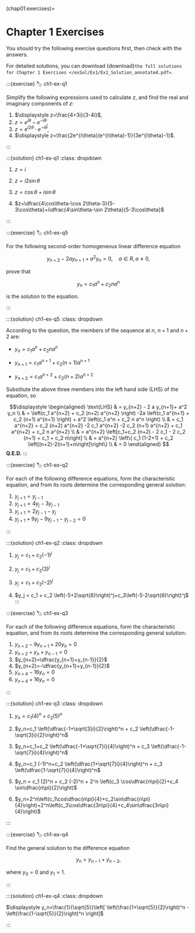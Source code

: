 (chap01:exercises)=
# Chapter 1 Exercises

You should try the following exercise questions first, then check with the answers. 

For detailed solutions, you can download {download}`the full solutions for Chapter 1 Exercises </exSol/Ex1/Ex1_Solution_annotated.pdf>`.

:::{exercise}
:label: ch1-ex-q1

Simplify the following expressions used to calculate $z$, and find the real and imaginary components of $z$:

1. $\displaystyle z=\frac{4+3i}{3-4i}$,
1. $\displaystyle z=e^{i\theta}-e^{-i\theta}$,
1. $\displaystyle z=e^{i2\theta} \cdot e^{-i\theta}$,
1. $\displaystyle z=\frac{2e^{i\theta}(e^{i\theta}-1)}{3e^{i\theta}-1}$.

:::

:::{solution} ch1-ex-q1
:class: dropdown

1.  $z=i$

1.  $z=i2\sin\theta$

1. $z=\cos\theta+i\sin\theta$

1. $z=\dfrac{4\cos\theta-\cos 2\theta-3}{5-3\cos\theta}+i\dfrac{4\sin\theta-\sin 2\theta}{5-3\cos\theta}$

:::

:::{exercise} 
:label: ch1-ex-q5


For the following second-order homogeneous linear difference equation

$$y_{n+2} - 2 a y_{n+1}+ a^2 y_n =0, \quad a\in R, a\ne0,$$

prove that 

$$y_n = c_1 a^n + c_2 n a^n$$

is the solution to the equation.

:::

:::{solution} ch1-ex-q5
:class: dropdown

According to the question, the members of the sequence at $n$, $n+1$ and $n+2$ are:

- $y_n = c_1 a^n + c_2 n a^n$

- $y_{n+1} = c_1 a^{n+1} + c_2 (n+1) a^{n+1}$

- $y_{n+2} = c_1 a^{n+2} + c_2 (n+2) a^{n+2}$

Substitute the above three members into the left hand side (LHS) of the equation, so

$$\displaystyle
\begin{aligned}
\text{LHS} & =  y_{n+2} - 2 a y_{n+1}+ a^2 y_n \\
           & =   \left(c_1 a^{n+2} + c_2 (n+2) a^{n+2} \right) -2a \left(c_1 a^{n+1} + c_2 (n+1) a^{n+1} \right) + a^2 \left(c_1 a^n + c_2 n a^n \right)  \\
           & =   c_1 a^{n+2} + c_2 (n+2) a^{n+2}  -2 c_1 a^{n+2} -2 c_2 (n+1) a^{n+2}  + c_1 a^{n+2} + c_2 n a^{n+2} \\       
           & =  a^{n+2} \left[c_1+c_2 (n+2) - 2 c_1 - 2 c_2 (n+1) + c_1 + c_2 n\right]    \\
           & =  a^{n+2} \left\{ c_1 (1-2+1) + c_2 \left[(n+2)-2(n+1)+n\right]\right\} \\
           & =  0
\end{aligned} $$
**Q.E.D.**
:::

:::{exercise}
:label: ch1-ex-q2

For each of the following difference equations, form the characteristic equation, and from its roots determine the corresponding general solution:

1. $y_{j+1}=y_{j-1}$
1. $y_{j+1}=4y_j-3y_{j-1}$
1. $y_{j+1}=2y_{j-1}-y_j$
1. $y_{j+1}+9y_j - 9y_{j-1}-y_{j-2}=0$

:::

:::{solution} ch1-ex-q2
:class: dropdown

1. $y_j = c_1 + c_2 (-1)^j$

1. $y_j = c_1 + c_2 (3)^j$

1. $y_j = c_1 + c_2 (-2)^j$

1. $y_j = c_1 + c_2 \left(-5+2\sqrt{6}\right)^j+c_3\left(-5-2\sqrt{6}\right)^j$
:::



:::{exercise}
:label: ch1-ex-q3

For each of the following difference equations, form the characteristic equation, and from its roots determine the corresponding general solution:
		

1. $y_{n+2}-9y_{n+1}+20y_n=0$
1. $y_{n+2}+y_{n}+y_{n-1}=0$        
1. $y_{n+2}=\dfrac{y_{n+1}+y_{n-1}}{2}$
1. $y_{n+2}=-\dfrac{y_{n+1}+y_{n-1}}{2}$
1. $y_{n+4}-16 y_n=0$
1. $y_{n+4}+16 y_n=0$        

:::

:::{solution} ch1-ex-q3
:class: dropdown

1. $y_n=c_1 (4)^n + c_2 (5)^n$

1. $y_n=c_1 \left(\dfrac{-1+\sqrt{3}i}{2}\right)^n + c_2 \left(\dfrac{-1-\sqrt{3}i}{2}\right)^n$

1. $y_n=c_1+c_2 \left(\dfrac{-1+\sqrt{7}i}{4}\right)^n + c_3 \left(\dfrac{-1-\sqrt{7}i}{4}\right)^n$

1. $y_n=c_1 (-1)^n+c_2 \left(\dfrac{1+\sqrt{7}i}{4}\right)^n + c_3 \left(\dfrac{1-\sqrt{7}i}{4}\right)^n$

1. $y_n = c_1 (2)^n + c_2 (-2)^n + 2^n \left(c_3 \cos\dfrac{n\pi}{2}+c_4 \sin\dfrac{n\pi}{2}\right)$

1. $y_n=2^n\left(c_1\cos\dfrac{n\pi}{4}+c_2\sin\dfrac{n\pi}{4}\right)+2^n\left(c_3\cos\dfrac{3n\pi}{4}+c_4\sin\dfrac{3n\pi}{4}\right)$
		
:::


:::{exercise} 
:label: ch1-ex-q4

Find the general solution to the difference equation

$$y_{n}=y_{n-1} + y_{n-2},$$

where $y_0=0$ and $y_1=1$.

:::

:::{solution} ch1-ex-q4
:class: dropdown

$\displaystyle y_n=\frac{1}{\sqrt{5}}\left[ \left(\frac{1+\sqrt{5}}{2}\right)^n - \left(\frac{1-\sqrt{5}}{2}\right)^n \right]$

:::

